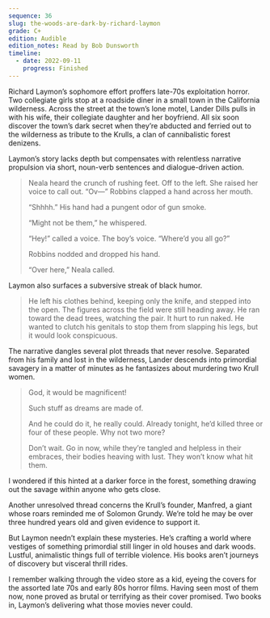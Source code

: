 ```yaml
---
sequence: 36
slug: the-woods-are-dark-by-richard-laymon
grade: C+
edition: Audible
edition_notes: Read by Bob Dunsworth
timeline:
  - date: 2022-09-11
    progress: Finished
---
```


Richard Laymon’s sophomore effort proffers late-70s exploitation horror. Two collegiate girls stop at a roadside diner in a small town in the California wilderness. Across the street at the town’s lone motel, Lander Dills pulls in with his wife, their collegiate daughter and her boyfriend. All six soon discover the town’s dark secret when they’re abducted and ferried out to the wilderness as tribute to the Krulls, a clan of cannibalistic forest denizens.

<!-- end -->

Laymon’s story lacks depth but compensates with relentless narrative propulsion via short, noun-verb sentences and dialogue-driven action.

> Neala heard the crunch of rushing feet. Off to the left. She raised her voice to call out. “Ov—” Robbins clapped a hand across her mouth.
>
> “Shhhh.”
> His hand had a pungent odor of gun smoke.
>
> “Might not be them,” he whispered.
>
> “Hey!” called a voice. The boy’s voice. “Where’d you all go?”
>
> Robbins nodded and dropped his hand.
>
> “Over here,” Neala called.

Laymon also surfaces a subversive streak of black humor.

> He left his clothes behind, keeping only the knife, and stepped into the open. The figures across the field were still heading away. He ran toward the dead trees, watching the pair. It hurt to run naked. He wanted to clutch his genitals to stop them from slapping his legs, but it would look conspicuous.

The narrative dangles several plot threads that never resolve. Separated from his family and lost in the wilderness, Lander descends into primordial savagery in a matter of minutes as he fantasizes about murdering two Krull women.

> God, it would be magnificent!
>
> Such stuff as dreams are made of.
>
> And he could do it, he really could. Already tonight, he’d killed three or four of these people. Why not two more?
>
> Don’t wait. Go in now, while they’re tangled and helpless in their embraces, their bodies heaving with lust. They won’t know what hit them.

I wondered if this hinted at a darker force in the forest, something drawing out the savage within anyone who gets close.

Another unresolved thread concerns the Krull’s founder, Manfred, a giant whose roars reminded me of Solomon Grundy. We’re told he may be over three hundred years old and given evidence to support it.

But Laymon needn’t explain these mysteries. He’s crafting a world where vestiges of something primordial still linger in old houses and dark woods. Lustful, animalistic things full of terrible violence. His books aren’t journeys of discovery but visceral thrill rides.

I remember walking through the video store as a kid, eyeing the covers for the assorted late 70s and early 80s horror films. Having seen most of them now, none proved as brutal or terrifying as their cover promised. Two books in, Laymon’s delivering what those movies never could.
